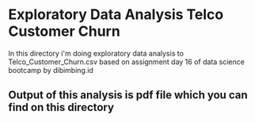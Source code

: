# Exploratory Data Analysis Telco Customer Churn

In this directory i'm doing exploratory data analysis to Telco_Customer_Churn.csv based on assignment day 16 of data science bootcamp by dibimbing.id

## Output of this analysis is pdf file which you can find on this directory
